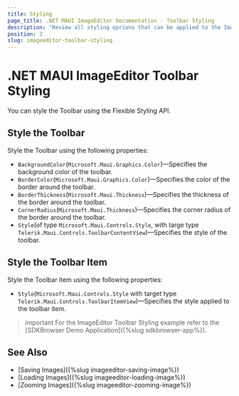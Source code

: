 ```yaml
---
title: Styling
page_title: .NET MAUI ImageEditor Documentation - Toolbar Styling
description: "Review all styling oprions that can be applied to the ImageEditor toolbar for .NET MAUI."
position: 2
slug: imageeditor-toolbar-styling
---
```


# .NET MAUI ImageEditor Toolbar Styling

You can style the Toolbar using the Flexible Styling API.

## Style the Toolbar

Style the Toolbar using the following properties:

* `BackgroundColor`(`Microsoft.Maui.Graphics.Color`)&mdash;Specifies the background color of the toolbar.
* `BorderColor`(`Microsoft.Maui.Graphics.Color`)&mdash;Specifies the color of the border around the toolbar.
* `BorderThickness`(`Microsoft.Maui.Thickness`)&mdash;Specifies the thickness of the border around the toolbar.
* `CornerRadius`(`Microsoft.Maui.Thickness`)&mdash;Specifies the corner radius of the border around the toolbar.
* `Style`(of type `Microsoft.Maui.Controls.Style`, with targe type `Telerik.Maui.Controls.ToolbarContentView`)&mdash;Specifies the style of the toolbar. 

## Style the Toolbar Item

Style the Toolbar item using the following properties:

* `Style`(`Microsoft.Maui.Controls.Style` with target type `Telerik.Maui.Controls.ToolbarItemView`)&mdash;Specifies the style applied to the toolbar item.

>important For the ImageEditor Toolbar Styling example refer to the [SDKBrowser Demo Application]({%slug sdkbrowser-app%}).

## See Also

- [Saving Images]({%slug imageeditor-saving-image%})
- [Loading Images]({%slug imageeditor-loading-image%})
- [Zooming Images]({%slug imageeditor-zooming-image%})
